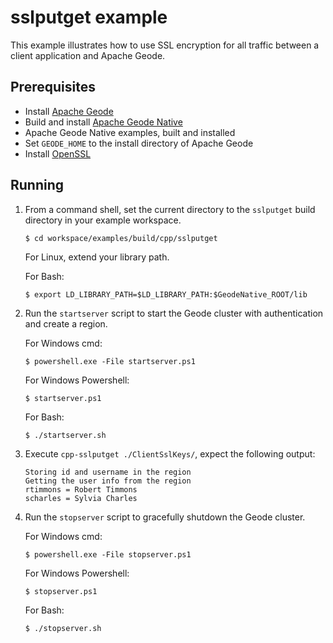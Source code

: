 # sslputget example
This example illustrates how to use SSL encryption for all traffic between a client application and Apache Geode.

## Prerequisites
* Install [Apache Geode](https://geode.apache.org)
* Build and install [Apache Geode Native](https://github.com/apache/geode-native)
* Apache Geode Native examples, built and installed
* Set `GEODE_HOME` to the install directory of Apache Geode
* Install [OpenSSL](https://www.openssl.org/)

## Running
1. From a command shell, set the current directory to the `sslputget` build directory in your example workspace.

    ```console
    $ cd workspace/examples/build/cpp/sslputget
    ```
    For Linux, extend your library path.

    For Bash:

    ```console
    $ export LD_LIBRARY_PATH=$LD_LIBRARY_PATH:$GeodeNative_ROOT/lib
    ```

2. Run the `startserver` script to start the Geode cluster with authentication and create a region.

   For Windows cmd:

    ```console
    $ powershell.exe -File startserver.ps1
    ```

   For Windows Powershell:

    ```console
    $ startserver.ps1
    ```

   For Bash:

    ```console
    $ ./startserver.sh
    ```
  
3. Execute `cpp-sslputget ./ClientSslKeys/`, expect the following output:

       Storing id and username in the region
       Getting the user info from the region
       rtimmons = Robert Timmons
       scharles = Sylvia Charles

4. Run the `stopserver` script to gracefully shutdown the Geode cluster.

   For Windows cmd:

    ```console
    $ powershell.exe -File stopserver.ps1
    ```

   For Windows Powershell:

    ```console
    $ stopserver.ps1
    ```

   For Bash:

    ```console
    $ ./stopserver.sh
    ```
